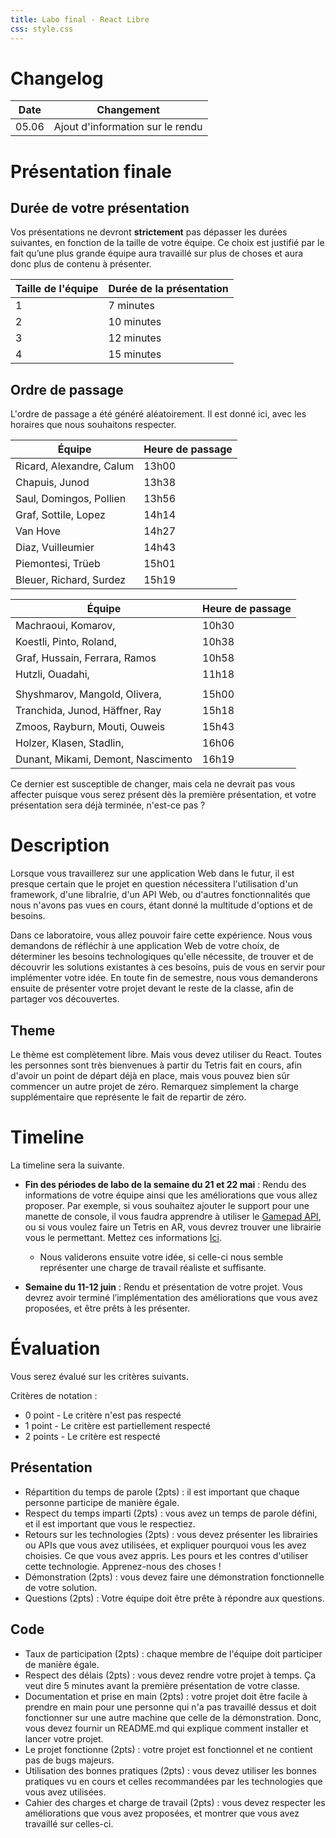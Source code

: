 ```yaml
---
title: Labo final - React Libre
css: style.css
---
```


# Changelog

| Date  | Changement                       |
| ----- | -------------------------------- |
| 05.06 | Ajout d'information sur le rendu |

<!-- # Informations générales

- Travail de groupe, de 2 à 4 personnes (venez me voir si vous voulez vraiment
  le faire seul·e).
- Requirement Spec à rendre le 12 Décembre, par mail à Stefan et moi.
- Rendu final et présentations le 23 Janvier. -->

# Présentation finale

## Durée de votre présentation

Vos présentations ne devront **strictement** pas dépasser les durées suivantes,
en fonction de la taille de votre équipe. Ce choix est justifié par le fait
qu’une plus grande équipe aura travaillé sur plus de choses et aura donc plus de
contenu à présenter.

| Taille de l'équipe | Durée de la présentation |
| ------------------ | ------------------------ |
| 1                  | 7 minutes                |
| 2                  | 10 minutes               |
| 3                  | 12 minutes               |
| 4                  | 15 minutes               |

## Ordre de passage

L'ordre de passage a été généré aléatoirement. Il est donné ici, avec les
horaires que nous souhaitons respecter.

| Équipe                   | Heure de passage |
| ------------------------ | ---------------- |
| Ricard, Alexandre, Calum | 13h00            |
| Chapuis, Junod           | 13h38            |
| Saul, Domingos, Pollien  | 13h56            |
| Graf, Sottile, Lopez     | 14h14            |
| Van Hove                 | 14h27            |
| Diaz, Vuilleumier        | 14h43            |
| Piemontesi, Trüeb        | 15h01            |
| Bleuer, Richard, Surdez  | 15h19            |

| Équipe                             | Heure de passage |
| ---------------------------------- | ---------------- |
| Machraoui, Komarov,                | 10h30            |
| Koestli, Pinto, Roland,            | 10h38            |
| Graf, Hussain, Ferrara, Ramos      | 10h58            |
| Hutzli, Ouadahi,                   | 11h18            |
|                                    |                  |
| Shyshmarov, Mangold, Olivera,      | 15h00            |
| Tranchida, Junod, Häffner, Ray     | 15h18            |
| Zmoos, Rayburn, Mouti, Ouweis      | 15h43            |
| Holzer, Klasen, Stadlin,           | 16h06            |
| Dunant, Mikami, Demont, Nascimento | 16h19            |

Ce dernier est susceptible de changer, mais cela ne devrait pas vous affecter
puisque vous serez présent dès la première présentation, et votre présentation
sera déjà terminée, n'est-ce pas ?

# Description

Lorsque vous travaillerez sur une application Web dans le futur, il est presque
certain que le projet en question nécessitera l'utilisation d'un framework,
d'une libraIrie, d'un API Web, ou d'autres fonctionnalités que nous n'avons pas
vues en cours, étant donné la multitude d'options et de besoins.

Dans ce laboratoire, vous allez pouvoir faire cette expérience. Nous vous
demandons de réfléchir à une application Web de votre choix, de déterminer les
besoins technologiques qu'elle nécessite, de trouver et de découvrir les
solutions existantes à ces besoins, puis de vous en servir pour implémenter
votre idée. En toute fin de semestre, nous vous demanderons ensuite de présenter
votre projet devant le reste de la classe, afin de partager vos découvertes.

## Theme

Le thème est complètement libre. Mais vous devez utiliser du React. Toutes les
personnes sont très bienvenues à partir du Tetris fait en cours, afin d'avoir un
point de départ déjà en place, mais vous pouvez bien sûr commencer un autre
projet de zéro. Remarquez simplement la charge supplémentaire que représente le
fait de repartir de zéro.

# Timeline

La timeline sera la suivante.

- **Fin des périodes de labo de la semaine du 21 et 22 mai** : Rendu des
  informations de votre équipe ainsi que les améliorations que vous allez
  proposer. Par exemple, si vous souhaitez ajouter le support pour une manette
  de console, il vous faudra apprendre à utiliser le
  [Gamepad API](https://developer.mozilla.org/en-US/docs/Games/Techniques/Controls_Gamepad_API),
  ou si vous voulez faire un Tetris en AR, vous devrez trouver une librairie
  vous le permettant. Mettez ces informations
  [Ici](https://hessoit-my.sharepoint.com/:x:/r/personal/vincent_guidoux1_hes-so_ch/Documents/Web%202024%20-%20VGX%20-%20Labo%20libre.xlsx?d=w943476976ac8449885fb3ba2082aca28&csf=1&web=1&e=ZINSnN).

  - Nous validerons ensuite votre idée, si celle-ci nous semble représenter une
    charge de travail réaliste et suffisante.

- **Semaine du 11-12 juin** : Rendu et présentation de votre projet. Vous devrez
  avoir terminé l’implémentation des améliorations que vous avez proposées, et
  être prêts à les présenter.

# Évaluation

Vous serez évalué sur les critères suivants.

Critères de notation :

- 0 point - Le critère n'est pas respecté
- 1 point - Le critère est partiellement respecté
- 2 points - Le critère est respecté

## Présentation

- Répartition du temps de parole (2pts) : il est important que chaque personne
  participe de manière égale.
- Respect du temps imparti (2pts) : vous avez un temps de parole défini, et il
  est important que vous le respectiez.
- Retours sur les technologies (2pts) : vous devez présenter les librairies ou
  APIs que vous avez utilisées, et expliquer pourquoi vous les avez choisies. Ce
  que vous avez appris. Les pours et les contres d'utiliser cette technologie.
  Apprenez-nous des choses !
- Démonstration (2pts) : vous devez faire une démonstration fonctionnelle de
  votre solution.
- Questions (2pts) : Votre équipe doit être prête à répondre aux questions.

## Code

- Taux de participation (2pts) : chaque membre de l'équipe doit participer de
  manière égale.
- Respect des délais (2pts) : vous devez rendre votre projet à temps. Ça veut
  dire 5 minutes avant la première présentation de votre classe.
- Documentation et prise en main (2pts) : votre projet doit être facile à
  prendre en main pour une personne qui n'a pas travaillé dessus et doit
  fonctionner sur une autre machine que celle de la démonstration. Donc, vous
  devez fournir un README.md qui explique comment installer et lancer votre
  projet.
- Le projet fonctionne (2pts) : votre projet est fonctionnel et ne contient pas
  de bugs majeurs.
- Utilisation des bonnes pratiques (2pts) : vous devez utiliser les bonnes
  pratiques vu en cours et celles recommandées par les technologies que vous
  avez utilisées.
- Cahier des charges et charge de travail (2pts) : vous devez respecter les
  améliorations que vous avez proposées, et montrer que vous avez travaillé sur
  celles-ci.
